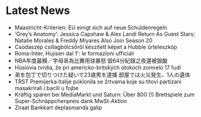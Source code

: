 # Latest News
-  Maastricht-Kriterien: EU einigt sich auf neue Schuldenregeln
-  ‘Grey’s Anatomy’: Jessica Capshaw & Alex Landi Return As Guest Stars; Natalie Morales & Freddy Miyares Also Join Season 20
-  Csodaszép csillagbölcsőről készített képet a Hubble űrteleszkóp
-  Roma-Inter, Hujisen dal 1': le formazioni ufficiali
-  NBA年度最糗／字母哥為比賽用球暴怒 毀64分紀錄之夜還被狠酸
-  Húsíovia tvrdia, že pri americko-britských útokoch zomrelo 17 ľudí
-  弟を包丁で切りつけた疑いで23歳男を逮捕 部屋では火災発生、1人の遺体
-  TRST Premijerka Italije poklonila se žrtvama koje su titovi partizani masakrirali i bacili u fojbe
-  Kräftig sparen bei MediaMarkt und Saturn: Über 800 (!) Brettspiele zum Super-Schnäppchenpreis dank MwSt-Aktion
-  Ziraat Bankkart deplasmanda galip
